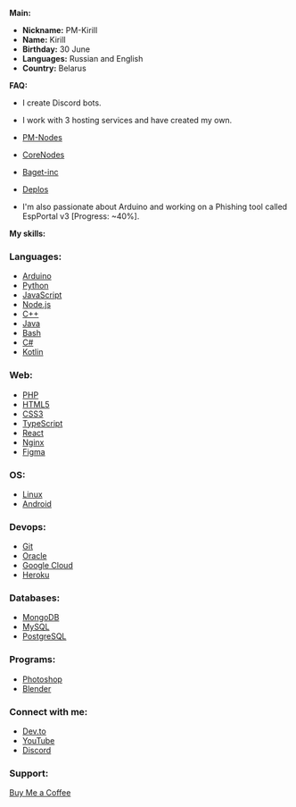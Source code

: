 **Main:**
- **Nickname:** PM-Kirill
- **Name:** Kirill
- **Birthday:** 30 June
- **Languages:** Russian and English
- **Country:** Belarus

**FAQ:**
- I create Discord bots.
- I work with 3 hosting services and have created my own.
- [PM-Nodes]()
- [CoreNodes]()
- [Baget-inc]()
- [Deplos]()

- I'm also passionate about Arduino and working on a Phishing tool called EspPortal v3 [Progress: ~40%].

**My skills:**
### Languages:
- [Arduino](https://www.arduino.cc/)
- [Python](https://www.python.org)
- [JavaScript](https://developer.mozilla.org/en-US/docs/Web/JavaScript)
- [Node.js](https://nodejs.org)
- [C++](https://www.w3schools.com/cpp/)
- [Java](https://www.java.com)
- [Bash](https://www.gnu.org/software/bash/)
- [C#](https://www.w3schools.com/cs/)
- [Kotlin](https://kotlinlang.org)
### Web:
- [PHP](https://www.php.net)
- [HTML5](https://www.w3.org/html/)
- [CSS3](https://www.w3schools.com/css/)
- [TypeScript](https://www.typescriptlang.org/)
- [React](https://reactjs.org/)
- [Nginx](https://www.nginx.com)
- [Figma](https://www.figma.com/)
### OS:
- [Linux](https://www.linux.org/)
- [Android](https://developer.android.com)
### Devops:
- [Git](https://git-scm.com/)
- [Oracle](https://www.oracle.com/)
- [Google Cloud](https://cloud.google.com)
- [Heroku](https://heroku.com)
### Databases:
- [MongoDB](https://www.mongodb.com/)
- [MySQL](https://www.mysql.com/)
- [PostgreSQL](https://www.postgresql.org)
### Programs:
- [Photoshop](https://www.photoshop.com/en)
- [Blender](https://www.blender.org/)

### Connect with me:
- [Dev.to](https://dev.to/pm-kirill)
- [YouTube](https://www.youtube.com/c/pm-kirill)
- [Discord](https://discord.gg/https://discordapp.com/users/1081189420780240917/)

### Support:
[Buy Me a Coffee](https://www.buymeacoffee.com/PM-Kirill)
